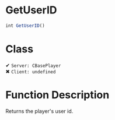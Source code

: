 # GetUserID
```js
int GetUserID()
```
# Class
✔ `Server: CBasePlayer`  
✖ `Client: undefined`  

# Function Description
Returns the player's user id.
